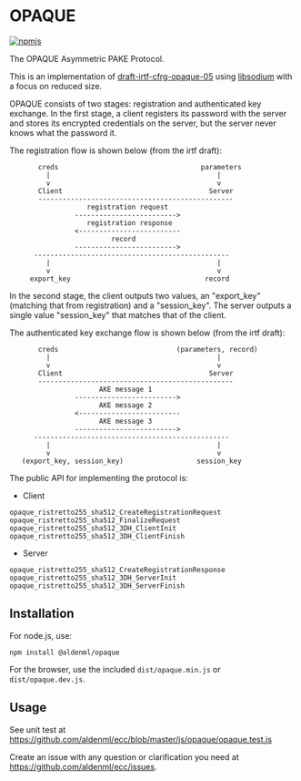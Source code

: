 # OPAQUE

[![npmjs](https://img.shields.io/npm/v/@aldenml/opaque?label=npmjs)](https://www.npmjs.com/package/@aldenml/opaque)

The OPAQUE Asymmetric PAKE Protocol.

This is an implementation of [draft-irtf-cfrg-opaque-05](https://datatracker.ietf.org/doc/html/draft-irtf-cfrg-opaque-05#section-6.2.4)
using [libsodium](https://doc.libsodium.org) with a focus on reduced size.

OPAQUE consists of two stages: registration and authenticated key
exchange. In the first stage, a client registers its password with
the server and stores its encrypted credentials on the server, but
the server never knows what the password it.

The registration flow is shown below (from the irtf draft):
```
       creds                                   parameters
         |                                         |
         v                                         v
       Client                                    Server
       ------------------------------------------------
                   registration request
                ------------------------->
                   registration response
                <-------------------------
                         record
                ------------------------->
      ------------------------------------------------
         |                                         |
         v                                         v
     export_key                                 record
```

In the second stage, the client outputs two values, an "export_key" (matching
that from registration) and a "session_key". The server outputs a single value
"session_key" that matches that of the client.

The authenticated key exchange flow is shown below (from the irtf draft):
```
       creds                             (parameters, record)
         |                                         |
         v                                         v
       Client                                    Server
       ------------------------------------------------
                      AKE message 1
                ------------------------->
                      AKE message 2
                <-------------------------
                      AKE message 3
                ------------------------->
      ------------------------------------------------
         |                                         |
         v                                         v
   (export_key, session_key)                  session_key
```

The public API for implementing the protocol is:

- Client
```
opaque_ristretto255_sha512_CreateRegistrationRequest
opaque_ristretto255_sha512_FinalizeRequest
opaque_ristretto255_sha512_3DH_ClientInit
opaque_ristretto255_sha512_3DH_ClientFinish
```

- Server
```
opaque_ristretto255_sha512_CreateRegistrationResponse
opaque_ristretto255_sha512_3DH_ServerInit
opaque_ristretto255_sha512_3DH_ServerFinish
```

## Installation

For node.js, use:
```
npm install @aldenml/opaque
```
For the browser, use the included `dist/opaque.min.js` or `dist/opaque.dev.js`.

## Usage

See unit test at https://github.com/aldenml/ecc/blob/master/js/opaque/opaque.test.js

Create an issue with any question or clarification you need at https://github.com/aldenml/ecc/issues.
